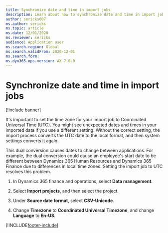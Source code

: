 ```yaml
---
title: Synchronize date and time in import jobs
description: Learn about how to synchronize date and time in import jobs to Coordinated Universal Time (UTC), including a step-by-step process.
author: sericks007
ms.author: sericks
ms.topic: article
ms.date: 12/01/2020
ms.reviewer: sericks
audience: Application user
ms.search.region: Global
ms.search.validFrom: 2020-12-01
ms.search.form: 
ms.dyn365.ops.version: AX 7.0.0
---
```


# Synchronize date and time in import jobs

[!include [banner](../../../finance/includes/banner.md)]

It's important to set the time zone for your import job to Coordinated Universal Time (UTC). You might see unexpected dates and times in your imported data if you use a different setting. Without the correct setting, the import process converts the UTC date to the local format, and then system settings converts it again.

This dual conversion causes dates to change between applications. For example, the dual conversion could cause an employee's start date to be different between Dynamics 365 Human Resources and Dynamics 365 Finance due to differences in local time zones. Setting the import job to UTC resolves this problem.

1. In Dynamics 365 finance and operations, select **Data management**.

2. Select **Import projects**, and then select the project.

3. Under **Source date format**, select **CSV-Unicode**.

   <!-- [![Change source date format to UTC.](../../dev-itpro/data-entities/media/data-source-date-format.png)](/media/data-source-date-format.png) -->

4. Change **Timezone** to **Coordinated Universal Timezone**, and change **Language** to **En-US**.




[!INCLUDE[footer-include](../../../includes/footer-banner.md)]

